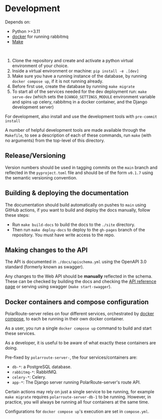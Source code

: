 # Development

Depends on:

* Python >=3.11
* [docker](https://docs.docker.com/get-docker/) for running rabbitmq
* [Make](https://www.gnu.org/software/make/)

<br>

1. Clone the repository and create and activate a python virtual environment of your choice.
1. Inside a virtual environment or machine: `pip install -e .[dev]`
1. Make sure you have a running instance of the database, by running `docker compose up`, if it is not running already.
1. Before first use, create the database by running `make migrate`
1. To start all of the services needed for the dev deployment run: `make serve-dev` (which sets the `DJANGO_SETTINGS_MODULE` environment variable and spins up celery, rabbitmq in a docker container, and the Django development server)

For development, also install and use the development tools with `pre-commit install`

A number of helpful development tools are made available through the `Makefile`, to see a description of each of these commands, run `make` (with no arguments) from the top-level of this directory.

## Release/Versioning

Version numbers should be used in tagging commits on the `main` branch and reflected in the `pyproject.toml` file and should be of the form `v0.1.7` using the semantic versioning convention.

## Building & deploying the documentation

The documentation should build automatically on pushes to `main` using GitHub actions, if you want to build and deploy the docs manually, follow these steps:

* Run `make build-docs` to build the docs to the `./site` directory.
* Then run `make deploy-docs` to deploy to the `gh-pages` branch of the repository. You must have write access to the repo.

## Making changes to the API

The API is documented in `./docs/apischema.yml` using the OpenAPI 3.0 standard (formerly known as swagger).

Any changes to the Web API should be **manually** reflected in the schema. These can be checked by building the docs and checking the [API reference page](api.md) or serving using swagger (`make start-swagger`).

## Docker containers and compose configuration
PolarRoute-server relies on four different services, orchestrated by [docker compose](https://docs.docker.com/compose/install/), to each be running in their own docker container.

As a user, you run a single `docker compose up` command to build and start these services.

As a developer, it is useful to be aware of what exactly these containers are doing.

Pre-fixed by `polarroute-server-`, the four services/containers are:
* `db-*`: a PostgreSQL database.
* `rabbitmq-*`: RabbitMQ.
* `celery-*`: Celery.
* `app-*`: The Django server running PolarRoute-server's route API.

Certain actions may rely on just a single service to be running, for example `make migrate` requires `polarroute-server-db-1` to be running. However, in practice, you will always be running all four containers at the same time.

Configurations for `docker compose up`'s execution are set in `compose.yml`.
